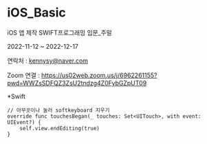 # iOS_Basic
iOS 앱 제작 SWIFT프로그래밍 입문_주말


2022-11-12 ~ 2022-12-17

연락처 : kennysy@naver.com


Zoom 연결 : 
    https://us02web.zoom.us/j/6962261155?pwd=WWZsSDFQZ3ZsU2tndzg4Z0FybGZpUT09


*Swift

    // 아무곳이나 눌러 softkeyboard 지우기
    override func touchesBegan(_ touches: Set<UITouch>, with event: UIEvent?) {
        self.view.endEditing(true)
    }
